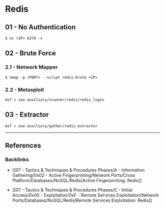 # Redis

## 01 - No Authentication

```
$ nc <IP> 6379 -v
```

## 02 - Brute Force

### 2.1 - Network Mapper

```
$ nmap -p <PORT> --script redis-brute <IP>
```

### 2.2 - Metasploit

```
msf > use auxiliary/scanner/redis/redis_login
```

## 03 - Extractor

```
msf > use auxiliary/gather/redis_extractor
```

---
## References

### Backlinks

- [[07 - Tactics & Techniques & Procedures Phases/A - Information Gathering/0x02 - Active Fingerprinting/Network Ports/Cross Platform/Databases/NoSQL/Redis|Active Fingerprinting: Redis]]

- [[07 - Tactics & Techniques & Procedures Phases/C - Initial Access/0x00 - Exploitation/0xF - Remote Services Exploitation/Network Ports/Databases/NoSQL/Redis|Remote Services Exploitation: Redis]]